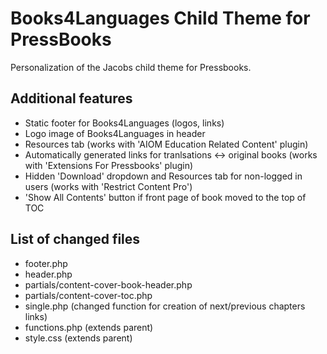 # Books4Languages Child Theme for PressBooks
Personalization of the Jacobs child theme for Pressbooks.

## Additional features

* Static footer for Books4Languages (logos, links)
* Logo image of Books4Languages in header
* Resources tab (works with 'AIOM Education Related Content' plugin)
* Automatically generated links for tranlsations <-> original books (works with 'Extensions For Pressbooks' plugin)
* Hidden 'Download' dropdown and Resources tab for non-logged in users (works with 'Restrict Content Pro')
* 'Show All Contents' button if front page of book moved to the top of TOC

## List of changed files

* footer.php
* header.php
* partials/content-cover-book-header.php
* partials/content-cover-toc.php
* single.php (changed function for creation of next/previous chapters links)
* functions.php (extends parent)
* style.css (extends parent)
